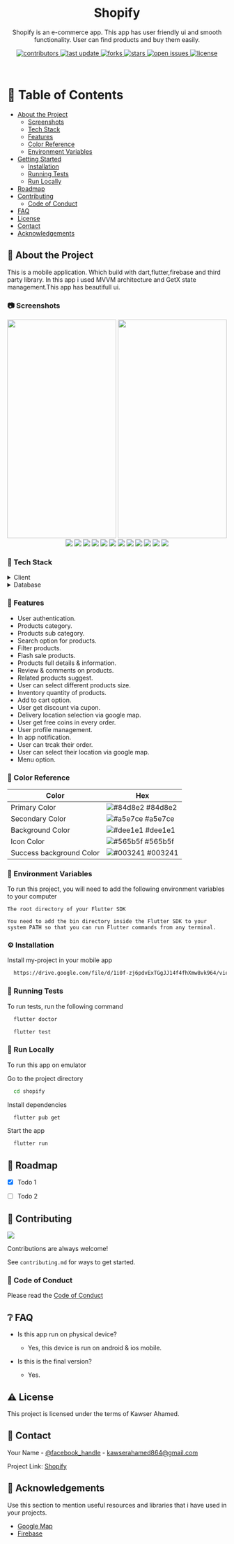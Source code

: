 
<div align="center">
  <h1>Shopify</h1>
  
  <p>
    Shopify is an e-commerce app. This app has user friendly ui and smooth functionality. User can find 
    products and buy them easily.
  </p>
  
  
<!-- Badges -->
<p>
  <a href="https://github.com/Louis3797/awesome-readme-template/graphs/contributors">
    <img src="https://img.shields.io/github/contributors/Louis3797/awesome-readme-template" alt="contributors" />
  </a>
  <a href="">
    <img src="https://img.shields.io/github/last-commit/Louis3797/awesome-readme-template" alt="last update" />
  </a>
  <a href="https://github.com/Louis3797/awesome-readme-template/network/members">
    <img src="https://img.shields.io/github/forks/Louis3797/awesome-readme-template" alt="forks" />
  </a>
  <a href="https://github.com/Louis3797/awesome-readme-template/stargazers">
    <img src="https://img.shields.io/github/stars/Louis3797/awesome-readme-template" alt="stars" />
  </a>
  <a href="https://github.com/Louis3797/awesome-readme-template/issues/">
    <img src="https://img.shields.io/github/issues/Louis3797/awesome-readme-template" alt="open issues" />
  </a>
  <a href="https://github.com/Louis3797/awesome-readme-template/blob/master/LICENSE">
    <img src="https://img.shields.io/github/license/Louis3797/awesome-readme-template.svg" alt="license" />
  </a>
</p>
   
</div>

<br />

<!-- Table of Contents -->
# :notebook_with_decorative_cover: Table of Contents

- [About the Project](#star2-about-the-project)
  * [Screenshots](#camera-screenshots)
  * [Tech Stack](#space_invader-tech-stack)
  * [Features](#dart-features)
  * [Color Reference](#art-color-reference)
  * [Environment Variables](#key-environment-variables)
- [Getting Started](#toolbox-getting-started)
  * [Installation](#gear-installation)
  * [Running Tests](#test_tube-running-tests)
  * [Run Locally](#running-run-locally)
- [Roadmap](#compass-roadmap)
- [Contributing](#wave-contributing)
  * [Code of Conduct](#scroll-code-of-conduct)
- [FAQ](#grey_question-faq)
- [License](#warning-license)
- [Contact](#handshake-contact)
- [Acknowledgements](#gem-acknowledgements)

  

<!-- About the Project -->
## :star2: About the Project
<p>
  This is a mobile application. Which build with dart,flutter,firebase and third party library. In this app i used MVVM 
  architecture and GetX state management.This app has beautifull ui.
</p>

<!-- Screenshots -->
### :camera: Screenshots

<div align="center"> 
  <img src="https://firebasestorage.googleapis.com/v0/b/test-2aece.appspot.com/o/shopify%2FScreenshot_2024-05-29-00-39-57-12_21030d31dc05c1ccf317e5cdef84a3a6.jpg?alt=media&token=10e798c1-0abf-4dc8-abd3-fcd4937ba1d5" style="width: 250px; height: 500px;"/>
  <img src="https://firebasestorage.googleapis.com/v0/b/test-2aece.appspot.com/o/shopify%2FScreenshot_2024-05-29-00-40-07-50_21030d31dc05c1ccf317e5cdef84a3a6.jpg?alt=media&token=d7e1794b-8fa0-4d54-92de-3254b7017278" style="width: 250px; height: 500px;/>
  <img src="https://firebasestorage.googleapis.com/v0/b/test-2aece.appspot.com/o/shopify%2FScreenshot_2024-05-29-00-40-17-39_21030d31dc05c1ccf317e5cdef84a3a6.jpg?alt=media&token=e66eecd6-f246-4b8f-be7d-db35be70f5e8" />
  <img src="https://firebasestorage.googleapis.com/v0/b/test-2aece.appspot.com/o/shopify%2FScreenshot_2024-05-29-00-40-38-96_21030d31dc05c1ccf317e5cdef84a3a6.jpg?alt=media&token=e35cf95d-6853-4810-b420-8f1ccc91eb17" />
  <img src="https://firebasestorage.googleapis.com/v0/b/test-2aece.appspot.com/o/shopify%2FScreenshot_2024-05-29-00-41-13-38_21030d31dc05c1ccf317e5cdef84a3a6.jpg?alt=media&token=6baefd1f-7b8a-48b6-83ce-ff142d3005c0" />
  <img src="https://firebasestorage.googleapis.com/v0/b/test-2aece.appspot.com/o/shopify%2FScreenshot_2024-05-29-00-41-31-40_21030d31dc05c1ccf317e5cdef84a3a6.jpg?alt=media&token=07b6515a-978a-4be1-bec9-7278df831eb8" />
  <img src="https://firebasestorage.googleapis.com/v0/b/test-2aece.appspot.com/o/shopify%2FScreenshot_2024-05-29-00-41-53-90_21030d31dc05c1ccf317e5cdef84a3a6.jpg?alt=media&token=9b178e08-a72f-4df0-8e02-0c6ee74bbbe9" />
  <img src="https://firebasestorage.googleapis.com/v0/b/test-2aece.appspot.com/o/shopify%2FScreenshot_2024-05-29-00-42-14-28_21030d31dc05c1ccf317e5cdef84a3a6.jpg?alt=media&token=c700b242-1fb3-4270-a1fb-f027f09289ec" />
  <img src="https://firebasestorage.googleapis.com/v0/b/test-2aece.appspot.com/o/shopify%2FScreenshot_2024-05-29-00-42-50-70_21030d31dc05c1ccf317e5cdef84a3a6.jpg?alt=media&token=3301f48d-0fcc-4035-9b91-d2ada552a7bb" />
  <img src="https://firebasestorage.googleapis.com/v0/b/test-2aece.appspot.com/o/shopify%2FScreenshot_2024-05-29-00-43-09-33_21030d31dc05c1ccf317e5cdef84a3a6.jpg?alt=media&token=781d0864-f2dc-444b-8c6a-f760c707eb61" />
  <img src="https://firebasestorage.googleapis.com/v0/b/test-2aece.appspot.com/o/shopify%2FScreenshot_2024-05-29-00-43-16-18_21030d31dc05c1ccf317e5cdef84a3a6.jpg?alt=media&token=ae0ad9d0-2a09-4347-bd3d-af60afc80da2" />
  <img src="https://firebasestorage.googleapis.com/v0/b/test-2aece.appspot.com/o/shopify%2FScreenshot_2024-05-29-00-43-22-19_21030d31dc05c1ccf317e5cdef84a3a6.jpg?alt=media&token=dd98a883-6e7c-4631-aa9a-8f0af52e552b" />
  <img src="https://firebasestorage.googleapis.com/v0/b/test-2aece.appspot.com/o/shopify%2FScreenshot_2024-05-29-00-43-30-05_21030d31dc05c1ccf317e5cdef84a3a6.jpg?alt=media&token=a5f00c80-6fc6-4c40-b65a-d02e593144e3" />
  <img src="https://firebasestorage.googleapis.com/v0/b/test-2aece.appspot.com/o/shopify%2FScreenshot_2024-05-29-00-43-35-24_21030d31dc05c1ccf317e5cdef84a3a6.jpg?alt=media&token=cf8855b1-1537-4ddd-9f7c-699d9980491f" />
  <img src="https://firebasestorage.googleapis.com/v0/b/test-2aece.appspot.com/o/shopify%2FScreenshot_2024-05-29-00-43-42-47_21030d31dc05c1ccf317e5cdef84a3a6.jpg?alt=media&token=00f4a780-6167-4cbd-b462-4854b0628aac" />
</div>


<!-- TechStack -->
### :space_invader: Tech Stack

<details>
  <summary>Client</summary>
  <ul>
    <li><a href="https://dart.dev/">Dart</a></li>
    <li><a href="https://flutter.dev/">Flutter</a></li>
  </ul>
</details>


<details>
<summary>Database</summary>
  <ul>
    <li><a href="https://console.firebase.google.com/">Firebase</a></li>
  </ul>
</details>

<!-- Features -->
### :dart: Features

- User authentication.
- Products category.
- Products sub category.
- Search option for products.
- Filter products.
- Flash sale products.
- Products full details & information.
- Review & comments on products.
- Related products suggest.
- User can select different products size.
- Inventory quantity of products.
- Add to cart option.
- User get discount via cupon.
- Delivery location selection via google map.
- User get free coins in every order.
- User profile management.
- In app notification.
- User can trcak their order.
- User can select their location via google map.
- Menu option.

<!-- Color Reference -->
### :art: Color Reference

| Color             | Hex                                                                |
| ----------------- | ------------------------------------------------------------------ |
| Primary Color | ![#84d8e2](https://via.placeholder.com/10/222831?text=+) #84d8e2 |
| Secondary Color | ![#a5e7ce](https://via.placeholder.com/10/393E46?text=+) #a5e7ce |
| Background Color | ![#dee1e1](https://via.placeholder.com/10/00ADB5?text=+) #dee1e1 |
| Icon Color | ![#565b5f](https://via.placeholder.com/10/00ADB5?text=+) #565b5f |
| Success background Color | ![#003241](https://via.placeholder.com/10/00ADB5?text=+) #003241 |


<!-- Env Variables -->
### :key: Environment Variables

To run this project, you will need to add the following environment variables to your computer

`The root directory of your Flutter SDK`

`You need to add the bin directory inside the Flutter SDK to your system PATH so that you can run Flutter commands from any terminal.`


<!-- Installation -->
### :gear: Installation

Install my-project in your mobile app

```bash
  https://drive.google.com/file/d/1i0f-zj6pdvExTGgJJ14f4fhXmw8vk964/view?usp=drive_link
```
   
<!-- Running Tests -->
### :test_tube: Running Tests

To run tests, run the following command
```bash
  flutter doctor
```
```bash
  flutter test
```

<!-- Run Locally -->
### :running: Run Locally

To run this app on emulator 

Go to the project directory

```bash
  cd shopify
```

Install dependencies

```bash
  flutter pub get
```

Start the app

```bash
  flutter run
```
<!-- Roadmap -->
## :compass: Roadmap

* [x] Todo 1
* [ ] Todo 2


<!-- Contributing -->
## :wave: Contributing

<a href="https://github.com/Louis3797/awesome-readme-template/graphs/contributors">
  <img src="https://contrib.rocks/image?repo=Louis3797/awesome-readme-template" />
</a>


Contributions are always welcome!

See `contributing.md` for ways to get started.


<!-- Code of Conduct -->
### :scroll: Code of Conduct

Please read the [Code of Conduct](https://github.com/Louis3797/awesome-readme-template/blob/master/CODE_OF_CONDUCT.md)

<!-- FAQ -->
## :grey_question: FAQ

- Is this app run on physical device?

  + Yes, this device is run on android & ios mobile.

- Is this is the final version?

  + Yes.


<!-- License -->
## :warning: License

This project is licensed under the terms of Kawser Ahamed.


<!-- Contact -->
## :handshake: Contact

Your Name - [@facebook_handle](https://www.facebook.com/kawser.ahamed.farabi/) - kawserahamed864@gmail.com

Project Link: [Shopify](https://github.com/Kawser-Ahamed/Shopify)


<!-- Acknowledgments -->
## :gem: Acknowledgements

Use this section to mention useful resources and libraries that i have used in your projects.

 - [Google Map](https://console.cloud.google.com/apis/library/maps-android-backend.googleapis.com?project=wemet-72365)
 - [Firebase](https://console.firebase.google.com/)
